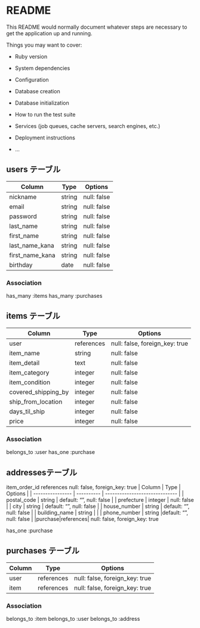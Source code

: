 # README

This README would normally document whatever steps are necessary to get the
application up and running.

Things you may want to cover:

* Ruby version

* System dependencies

* Configuration

* Database creation

* Database initialization

* How to run the test suite

* Services (job queues, cache servers, search engines, etc.)

* Deployment instructions

* ...


## users テーブル
| Column                | Type    | Options     |
| --------------------- | ------- | ----------- |
| nickname              | string  | null: false |
| email                 | string  | null: false |
| password              | string  | null: false |
| last_name             | string  | null: false |
| first_name            | string  | null: false |
| last_name_kana     | string  | null: false |
| first_name_kana    | string  | null: false |
| birthday              | date    | null: false |
### Association
has_many :items
has_many :purchases
## items テーブル
| Column               | Type       | Options                        |
| -------------------- | ---------- | ------------------------------ |
| user                 | references | null: false, foreign_key: true |
| item_name            | string     | null: false                    |
| item_detail          | text       | null: false                    |
| item_category        | integer    | null: false                    |
| item_condition       | integer    | null: false                    |
| covered_shipping_by  | integer    | null: false                    |
| ship_from_location   | integer    | null: false                    |
| days_til_ship        | integer    | null: false                    |
| price                | integer    | null: false                    |
### Association
belongs_to :user
has_one    :purchase
## addressesテーブル
item_order_id	references	null: false, foreign_key: true
| Column           | Type       | Options                        |
| ---------------- | ---------- | ------------------------------ |
| postal_code      | string     | default: “”, null: false       |
| prefecture       | integer    | null: false                    |
| city             | string     | default: “”, null: false       |
| house_number     | string     | default: “”, null: false       |
| building_name    | string     |                                |
| phone_number     | string     |default: “”, null: false        |
|purchase|references| null: false, foreign_key: true

has_one :purchase
## purchases テーブル
| Column           | Type       | Options                        |
| ---------------- | ---------- | ------------------------------ |
| user             | references | null: false, foreign_key: true |
| item             | references | null: false, foreign_key: true |
### Association
belongs_to :item
belongs_to :user
belongs_to :address